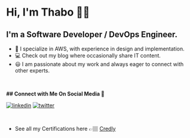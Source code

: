 # Hi, I'm Thabo 👋🏽

## **I'm a Software Developer / DevOps Engineer.**
- 🚀 I specialize in AWS, with experience in design and implementation.
- 💻 Check out my blog where occasionally share IT content.
- 😃 I am passionate about my work and always eager to connect with other experts.

<br>

**## **Connect with Me On Social Media** 📱 &nbsp;**

<a href="https://www.linkedin.com/in/thabolebelo/"><img src="https://img.icons8.com/color/96/000000/linkedin.png" alt="linkedin"/></a>
<a href="https://twitter.com/tl_lebelo" target="_blank"><img src="https://img.icons8.com/color/96/000000/twitter.png" alt="twitter"/></a>

<br>

- See all my Certifications here 👉🏽 [Credly](https://www.credly.com/users/thabo-lebelo)
